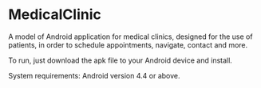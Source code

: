 # MedicalClinic
A model of Android application for medical clinics, designed for the use of patients, in order to schedule appointments, navigate, contact and more.

To run, just download the apk file to your Android device and install.

System requirements: Android version 4.4 or above.
